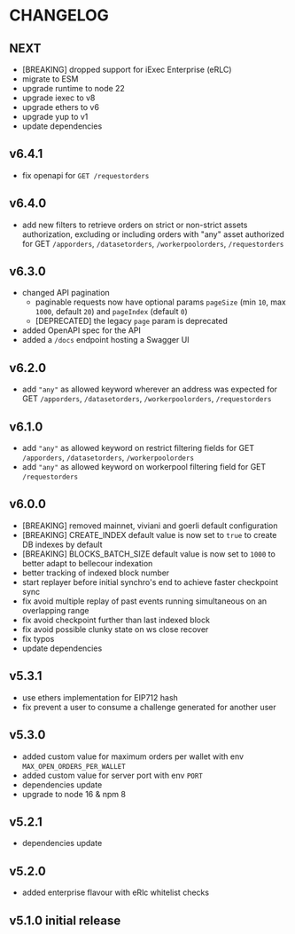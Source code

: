 # CHANGELOG

## NEXT

- \[BREAKING\] dropped support for iExec Enterprise (eRLC)
- migrate to ESM
- upgrade runtime to node 22
- upgrade iexec to v8
- upgrade ethers to v6
- upgrade yup to v1
- update dependencies

## v6.4.1

- fix openapi for `GET /requestorders`

## v6.4.0

- add new filters to retrieve orders on strict or non-strict assets authorization, excluding or including orders with "any" asset authorized for GET `/apporders`, `/datasetorders`, `/workerpoolorders`, `/requestorders`

## v6.3.0

- changed API pagination
  - paginable requests now have optional params `pageSize` (min `10`, max `1000`, default `20`) and `pageIndex` (default `0`)
  - \[DEPRECATED\] the legacy `page` param is deprecated
- added OpenAPI spec for the API
- added a `/docs` endpoint hosting a Swagger UI

## v6.2.0

- add `"any"` as allowed keyword wherever an address was expected for GET `/apporders`, `/datasetorders`, `/workerpoolorders`, `/requestorders`

## v6.1.0

- add `"any"` as allowed keyword on restrict filtering fields for GET `/apporders`, `/datasetorders`, `/workerpoolorders`
- add `"any"` as allowed keyword on workerpool filtering field for GET `/requestorders`

## v6.0.0

- \[BREAKING\] removed mainnet, viviani and goerli default configuration
- \[BREAKING\] CREATE_INDEX default value is now set to `true` to create DB indexes by default
- \[BREAKING\] BLOCKS_BATCH_SIZE default value is now set to `1000` to better adapt to bellecour indexation
- better tracking of indexed block number
- start replayer before initial synchro's end to achieve faster checkpoint sync
- fix avoid multiple replay of past events running simultaneous on an overlapping range
- fix avoid checkpoint further than last indexed block
- fix avoid possible clunky state on ws close recover
- fix typos
- update dependencies

## v5.3.1

- use ethers implementation for EIP712 hash
- fix prevent a user to consume a challenge generated for another user

## v5.3.0

- added custom value for maximum orders per wallet with env `MAX_OPEN_ORDERS_PER_WALLET`
- added custom value for server port with env `PORT`
- dependencies update
- upgrade to node 16 & npm 8

## v5.2.1

- dependencies update

## v5.2.0

- added enterprise flavour with eRlc whitelist checks

## v5.1.0 initial release

